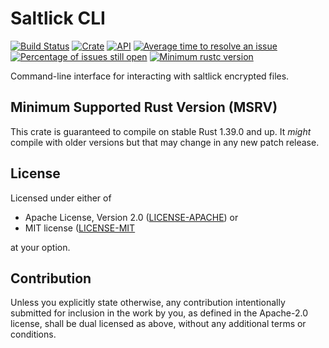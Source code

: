 # Saltlick CLI

[![Build Status](https://travis-ci.com/saltlick-crypto/saltlick-cli.svg?branch=master)](https://travis-ci.com/saltlick-crypto/saltlick-cli)
[![Crate](https://img.shields.io/crates/v/saltlick-cli.svg)](https://crates.io/crates/saltlick-cli)
[![API](https://docs.rs/saltlick-cli/badge.svg)](https://docs.rs/saltlick-cli)
[![Average time to resolve an issue](http://isitmaintained.com/badge/resolution/saltlick-crypto/saltlick-cli.svg)](http://isitmaintained.com/project/saltlick-crypto/saltlick-cli)
[![Percentage of issues still open](http://isitmaintained.com/badge/open/saltlick-crypto/saltlick-cli.svg)](http://isitmaintained.com/project/saltlick-crypto/saltlick-cli)
[![Minimum rustc version](https://img.shields.io/badge/rustc-1.39.0+-lightgray.svg)](https://github.com/saltlick-crypto/saltlick-cli#minimum-supported-rust-version-msrv)

Command-line interface for interacting with saltlick encrypted files.

## Minimum Supported Rust Version (MSRV)

This crate is guaranteed to compile on stable Rust 1.39.0 and up. It *might*
compile with older versions but that may change in any new patch release.

## License

Licensed under either of

- Apache License, Version 2.0 ([LICENSE-APACHE](/LICENSE-APACHE)) or
- MIT license ([LICENSE-MIT](/LICENSE-MIT)

at your option.

## Contribution

Unless you explicitly state otherwise, any contribution intentionally submitted
for inclusion in the work by you, as defined in the Apache-2.0 license, shall be
dual licensed as above, without any additional terms or conditions.
